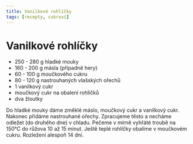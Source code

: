 ```yaml
---
title: Vanilkové rohlíčky
tags: [recepty, cukroví]
---
```

# Vanilkové rohlíčky

* 250 - 280 g hladké mouky
* 160 - 200 g másla (případně hery)
* 60 - 100 g moučkového cukru
* 80 - 120 g nastrouhaných vlašských ořechů
* 1 vanilkový cukr
* moučkový cukr na obalení rohlíčků
* dva žloutky

Do hladké mouky dáme změklé máslo, moučkový cukr a vanilkový cukr. Nakonec
přidáme nastrouhané ořechy. Zpracujeme těsto a necháme odležet (do druhého dne) v chladu.
Pečeme v mírně vyhřáté troubě na 150°C do růžova 10 až 15 minut.
Ještě teplé rohlíčky obalíme v moučkovém cukru. Rozležení alespoň 14 dní.
